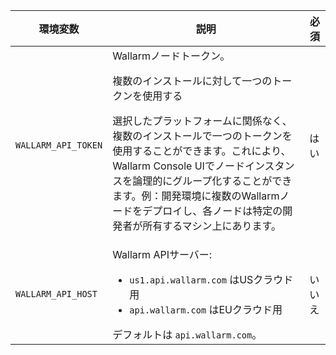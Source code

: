 環境変数 | 説明 | 必須
--- | ---- | ----
`WALLARM_API_TOKEN` | Wallarmノードトークン。<br><div class="admonition info"> <p class="admonition-title">複数のインストールに対して一つのトークンを使用する</p> <p>選択したプラットフォームに関係なく、複数のインストールで一つのトークンを使用することができます。これにより、Wallarm Console UIでノードインスタンスを論理的にグループ化することができます。例：開発環境に複数のWallarmノードをデプロイし、各ノードは特定の開発者が所有するマシン上にあります。</p></div> | はい
`WALLARM_API_HOST` | Wallarm APIサーバー:<ul><li>`us1.api.wallarm.com` はUSクラウド用</li><li>`api.wallarm.com` はEUクラウド用</li></ul>デフォルトは `api.wallarm.com`。 | いいえ
